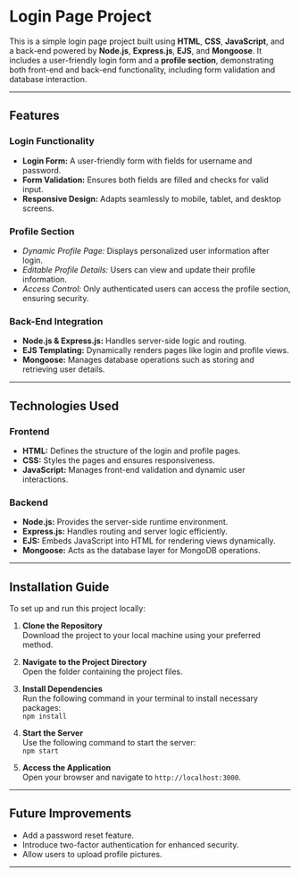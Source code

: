 # **Login Page Project**  

This is a simple login page project built using **HTML**, **CSS**, **JavaScript**, and a back-end powered by **Node.js**, **Express.js**, **EJS**, and **Mongoose**. It includes a user-friendly login form and a **profile section**, demonstrating both front-end and back-end functionality, including form validation and database interaction.  

---

## **Features**  

### **Login Functionality**  
- **Login Form:** A user-friendly form with fields for username and password.  
- **Form Validation:** Ensures both fields are filled and checks for valid input.  
- **Responsive Design:** Adapts seamlessly to mobile, tablet, and desktop screens.  

### **Profile Section**  
- *Dynamic Profile Page:* Displays personalized user information after login.  
- *Editable Profile Details:* Users can view and update their profile information.  
- *Access Control:* Only authenticated users can access the profile section, ensuring security.  

### **Back-End Integration**  
- **Node.js & Express.js:** Handles server-side logic and routing.  
- **EJS Templating:** Dynamically renders pages like login and profile views.  
- **Mongoose:** Manages database operations such as storing and retrieving user details.  

---

## **Technologies Used**  

### **Frontend**  
- **HTML:** Defines the structure of the login and profile pages.  
- **CSS:** Styles the pages and ensures responsiveness.  
- **JavaScript:** Manages front-end validation and dynamic user interactions.  

### **Backend**  
- **Node.js:** Provides the server-side runtime environment.  
- **Express.js:** Handles routing and server logic efficiently.  
- **EJS:** Embeds JavaScript into HTML for rendering views dynamically.  
- **Mongoose:** Acts as the database layer for MongoDB operations.  

---

## **Installation Guide**  

To set up and run this project locally:  

1. **Clone the Repository**  
   Download the project to your local machine using your preferred method.  
   
2. **Navigate to the Project Directory**  
   Open the folder containing the project files.  

3. **Install Dependencies**  
   Run the following command in your terminal to install necessary packages:  
   ```npm install```  

4. **Start the Server**  
   Use the following command to start the server:  
   ```npm start```  

5. **Access the Application**  
   Open your browser and navigate to `http://localhost:3000`.  

---

## **Future Improvements**  
- Add a password reset feature.  
- Introduce two-factor authentication for enhanced security.  
- Allow users to upload profile pictures.  

---
